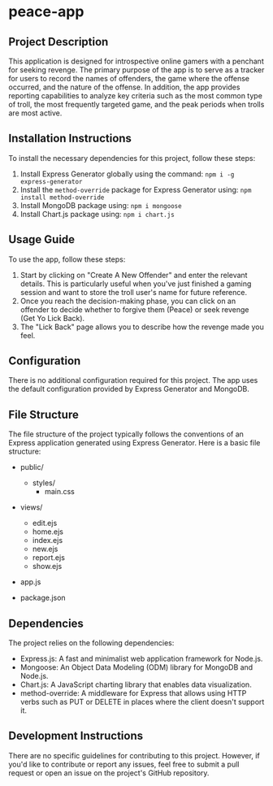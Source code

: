 # peace-app

## Project Description
This application is designed for introspective online gamers with a penchant for seeking revenge. The primary purpose of the app is to serve as a tracker for users to record the names of offenders, the game where the offense occurred, and the nature of the offense. In addition, the app provides reporting capabilities to analyze key criteria such as the most common type of troll, the most frequently targeted game, and the peak periods when trolls are most active.

## Installation Instructions
To install the necessary dependencies for this project, follow these steps:

1. Install Express Generator globally using the command: `npm i -g express-generator`
2. Install the `method-override` package for Express Generator using: `npm install method-override`
3. Install MongoDB package using: `npm i mongoose`
4. Install Chart.js package using: `npm i chart.js`

## Usage Guide
To use the app, follow these steps:

1. Start by clicking on "Create A New Offender" and enter the relevant details. This is particularly useful when you've just finished a gaming session and want to store the troll user's name for future reference.
2. Once you reach the decision-making phase, you can click on an offender to decide whether to forgive them (Peace) or seek revenge (Get Yo Lick Back).
3. The "Lick Back" page allows you to describe how the revenge made you feel.

## Configuration
There is no additional configuration required for this project. The app uses the default configuration provided by Express Generator and MongoDB.

## File Structure
The file structure of the project typically follows the conventions of an Express application generated using Express Generator. Here is a basic file structure:
+ public/
  - styles/
    - main.css

+ views/
  - edit.ejs
  - home.ejs
  - index.ejs
  - new.ejs
  - report.ejs
  - show.ejs

+ app.js
+ package.json

## Dependencies
The project relies on the following dependencies:

- Express.js: A fast and minimalist web application framework for Node.js.
- Mongoose: An Object Data Modeling (ODM) library for MongoDB and Node.js.
- Chart.js: A JavaScript charting library that enables data visualization.
- method-override: A middleware for Express that allows using HTTP verbs such as PUT or DELETE in places where the client doesn't support it.

## Development Instructions
There are no specific guidelines for contributing to this project. However, if you'd like to contribute or report any issues, feel free to submit a pull request or open an issue on the project's GitHub repository.

